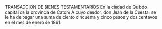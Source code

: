 TRANSACCION DE BIENES TESTAMENTARIOS
En la ciudad de Quibdo capital de la provincia de Catoro
A cuyo deudor, don Juan de la Cuesta, se le ha de pagar
una suma de ciento cincuenta y cinco pesos y dos centavos
en el mes de enero de 1861.